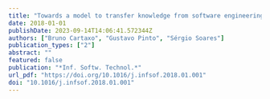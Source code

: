 ```yaml
---
title: "Towards a model to transfer knowledge from software engineering research to practice"
date: 2018-01-01
publishDate: 2023-09-14T14:06:41.572344Z
authors: ["Bruno Cartaxo", "Gustavo Pinto", "Sérgio Soares"]
publication_types: ["2"]
abstract: ""
featured: false
publication: "*Inf. Softw. Technol.*"
url_pdf: "https://doi.org/10.1016/j.infsof.2018.01.001"
doi: "10.1016/j.infsof.2018.01.001"
---
```


